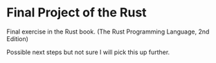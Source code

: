 # Final Project of the Rust 
Final exercise in the Rust book. (The Rust Programming Language, 2nd Edition)

Possible next steps but not sure I will pick this up further.
